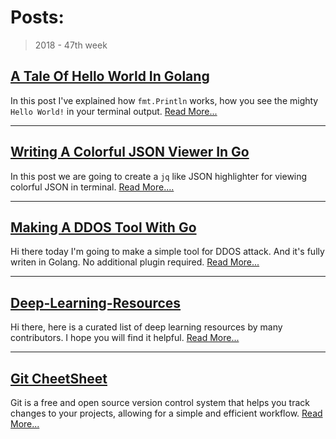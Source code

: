 
# Posts:

> 2018 - 47th week


## [A Tale Of Hello World In Golang](/posts/A-Tale-Of-Hello-World-In-Golang)

In this post I've explained how `fmt.Println` works, how you see the mighty `Hello World!` in your terminal output. [Read More...](/posts/A-Tale-Of-Hello-World-In-Golang)

---

## [Writing A Colorful JSON Viewer In Go](/posts/Writing-A-Colorful-JSON-Viewer-In-Go)
In this post we are going to create a `jq` like JSON highlighter for viewing colorful JSON in terminal. [Read More....](/posts/Writing-A-Colorful-JSON-Viewer-In-Go)

---

## [Making A DDOS Tool With Go](/posts/Making-A-DDOS-Tool-With-Go)

Hi there today I'm going to make a simple tool for DDOS attack. And it's fully writen in Golang. No additional plugin required. [Read More...](/posts/Making-A-DDOS-Tool-With-Go)

---

## [Deep-Learning-Resources](/posts/Deep-Learning-Resources)

Hi there, here is a curated list of deep learning resources by many contributors. I hope you will find it helpful. [Read More...](/posts/Deep-Learning-Resources)
 
---

## [Git CheetSheet](/posts/Git-CheetSheet)

Git is a free and open source version control system that helps you track changes to your projects, allowing for a simple and efficient workflow. [Read More...](/posts/Git-CheetSheet)

